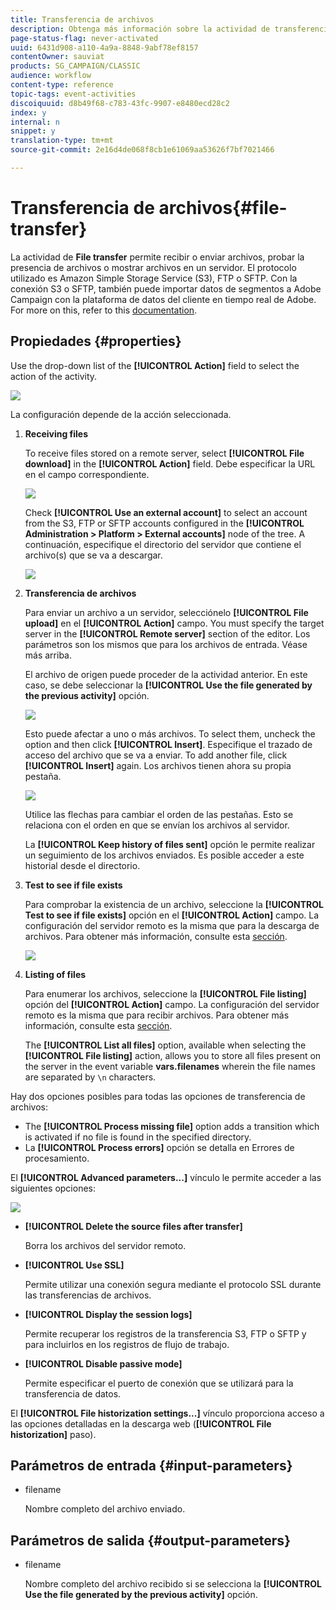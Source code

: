 ```yaml
---
title: Transferencia de archivos
description: Obtenga más información sobre la actividad de transferencia de archivos.
page-status-flag: never-activated
uuid: 6431d908-a110-4a9a-8848-9abf78ef8157
contentOwner: sauviat
products: SG_CAMPAIGN/CLASSIC
audience: workflow
content-type: reference
topic-tags: event-activities
discoiquuid: d8b49f68-c783-43fc-9907-e8480ecd28c2
index: y
internal: n
snippet: y
translation-type: tm+mt
source-git-commit: 2e16d4de068f8cb1e61069aa53626f7bf7021466

---
```



# Transferencia de archivos{#file-transfer}

La actividad de **File transfer** permite recibir o enviar archivos, probar la presencia de archivos o mostrar archivos en un servidor. El protocolo utilizado es Amazon Simple Storage Service (S3), FTP o SFTP.
Con la conexión S3 o SFTP, también puede importar datos de segmentos a Adobe Campaign con la plataforma de datos del cliente en tiempo real de Adobe. For more on this, refer to this [documentation](https://docs.adobe.com/content/help/en/experience-platform/rtcdp/destinations/destinations-cat/adobe-destinations/adobe-campaign-destination.html).

## Propiedades {#properties}

Use the drop-down list of the **[!UICONTROL Action]** field to select the action of the activity.

![](assets/file_transfert_action.png)

La configuración depende de la acción seleccionada.

1. **Receiving files**

   To receive files stored on a remote server, select **[!UICONTROL File download]** in the **[!UICONTROL Action]** field. Debe especificar la URL en el campo correspondiente.

   ![](assets/file_transfert_edit.png)

   Check **[!UICONTROL Use an external account]** to select an account from the S3, FTP or SFTP accounts configured in the **[!UICONTROL Administration > Platform > External accounts]** node of the tree. A continuación, especifique el directorio del servidor que contiene el archivo(s) que se va a descargar.

   ![](assets/file_transfert_edit_external.png)

1. **Transferencia de archivos**

   Para enviar un archivo a un servidor, selecciónelo **[!UICONTROL File upload]** en el **[!UICONTROL Action]** campo. You must specify the target server in the **[!UICONTROL Remote server]** section of the editor. Los parámetros son los mismos que para los archivos de entrada. Véase más arriba.

   El archivo de origen puede proceder de la actividad anterior. En este caso, se debe seleccionar la **[!UICONTROL Use the file generated by the previous activity]** opción.

   ![](assets/file_transfert_edit_send.png)

   Esto puede afectar a uno o más archivos. To select them, uncheck the option and then click **[!UICONTROL Insert]**. Especifique el trazado de acceso del archivo que se va a enviar. To add another file, click **[!UICONTROL Insert]** again. Los archivos tienen ahora su propia pestaña.

   ![](assets/file_transfert_source.png)

   Utilice las flechas para cambiar el orden de las pestañas. Esto se relaciona con el orden en que se envían los archivos al servidor.

   La **[!UICONTROL Keep history of files sent]** opción le permite realizar un seguimiento de los archivos enviados. Es posible acceder a este historial desde el directorio.

1. **Test to see if file exists**

   Para comprobar la existencia de un archivo, seleccione la **[!UICONTROL Test to see if file exists]** opción en el **[!UICONTROL Action]** campo. La configuración del servidor remoto es la misma que para la descarga de archivos. Para obtener más información, consulte esta [sección](#properties).

   ![](assets/file_transfert_edit_test.png)

1. **Listing of files**

   Para enumerar los archivos, seleccione la **[!UICONTROL File listing]** opción del **[!UICONTROL Action]** campo. La configuración del servidor remoto es la misma que para recibir archivos. Para obtener más información, consulte esta [sección](#properties).

   The **[!UICONTROL List all files]** option, available when selecting the **[!UICONTROL File listing]** action, allows you to store all files present on the server in the event variable **vars.filenames** wherein the file names are separated by `\n` characters.

Hay dos opciones posibles para todas las opciones de transferencia de archivos:

* The **[!UICONTROL Process missing file]** option adds a transition which is activated if no file is found in the specified directory.
* La **[!UICONTROL Process errors]** opción se detalla en Errores [](../../workflow/using/monitoring-workflow-execution.md#processing-errors)de procesamiento.

El **[!UICONTROL Advanced parameters...]** vínculo le permite acceder a las siguientes opciones:

![](assets/file_transfert_advanced.png)

* **[!UICONTROL Delete the source files after transfer]**

   Borra los archivos del servidor remoto.

* **[!UICONTROL Use SSL]**

   Permite utilizar una conexión segura mediante el protocolo SSL durante las transferencias de archivos.

* **[!UICONTROL Display the session logs]**

   Permite recuperar los registros de la transferencia S3, FTP o SFTP y para incluirlos en los registros de flujo de trabajo.

* **[!UICONTROL Disable passive mode]**

   Permite especificar el puerto de conexión que se utilizará para la transferencia de datos.

El **[!UICONTROL File historization settings...]** vínculo proporciona acceso a las opciones detalladas en la descarga [](../../workflow/using/web-download.md) web (**[!UICONTROL File historization]** paso).

## Parámetros de entrada {#input-parameters}

* filename

   Nombre completo del archivo enviado.

## Parámetros de salida {#output-parameters}

* filename

   Nombre completo del archivo recibido si se selecciona la **[!UICONTROL Use the file generated by the previous activity]** opción.

